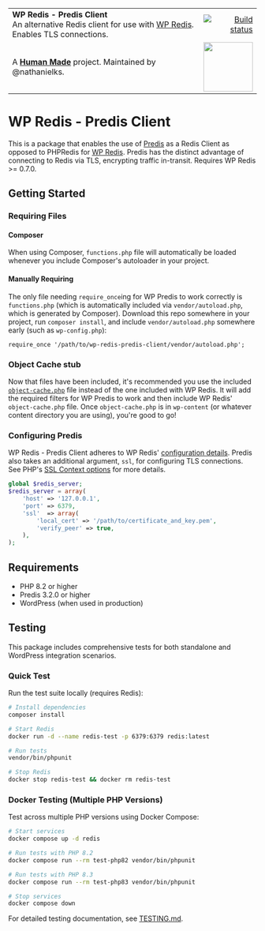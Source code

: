 <table width="100%">
    <tr>
        <td align="left" width="70">
            <strong>WP Redis - Predis Client</strong><br />
            An alternative Redis client for use with <a href="https://github.com/pantheon-systems/wp-redis">WP Redis</a>. Enables TLS connections.
        </td>
        <td align="right" width="20%">
            <a href="https://github.com/humanmade/wp-redis-predis-client/actions/workflows/tests.yml">
                <img src="https://github.com/humanmade/wp-redis-predis-client/actions/workflows/tests.yml/badge.svg" alt="Build status">
            </a>
        </td>
    </tr>
    <tr>
        <td>
            A <strong><a href="https://hmn.md/">Human Made</a></strong> project. Maintained by @nathanielks.
        </td>
        <td align="center">
            <img src="https://hmn.md/content/themes/hmnmd/assets/images/hm-logo.svg" width="100" />
        </td>
    </tr>
</table>

# WP Redis - Predis Client

This is a package that enables the use of [Predis](https://github.com/nrk/predis/) as a Redis Client as opposed to PHPRedis for [WP Redis](https://github.com/pantheon-systems/wp-redis/). Predis has the distinct advantage of connecting to Redis via TLS, encrypting traffic in-transit. Requires WP Redis >= 0.7.0.

## Getting Started

### Requiring Files
#### Composer

When using Composer, `functions.php` file will automatically be loaded whenever you include Composer's autoloader in your project.

#### Manually Requiring

The only file needing `require_once`ing for WP Predis to work correctly is `functions.php` (which is automatically included via `vendor/autoload.php`, which is generated by Composer). Download this repo somewhere in your project, run `composer install`, and include `vendor/autoload.php` somewhere early (such as `wp-config.php`):

```
require_once '/path/to/wp-redis-predis-client/vendor/autoload.php';
```

### Object Cache stub


Now that files have been included, it's recommended you use the included [`object-cache.php`](object-cache.php) file instead of the one included with WP Redis. It will add the required filters for WP Predis to work and then include WP Redis' `object-cache.php` file. Once `object-cache.php` is in `wp-content` (or whatever content directory you are using), you're good to go!

### Configuring Predis

WP Redis - Predis Client adheres to WP Redis' [configuration details](https://github.com/pantheon-systems/wp-redis#installation). Predis also takes an additional argument, `ssl`, for configuring TLS connections. See PHP's [SSL Context options](http://php.net/manual/en/context.ssl.php) for more details.


```php
global $redis_server;
$redis_server = array(
    'host' => '127.0.0.1',
    'port' => 6379,
    'ssl'  => array(
        'local_cert' => '/path/to/certificate_and_key.pem',
        'verify_peer' => true,
    ),
);
```

## Requirements

- PHP 8.2 or higher
- Predis 3.2.0 or higher
- WordPress (when used in production)

## Testing

This package includes comprehensive tests for both standalone and WordPress integration scenarios.

### Quick Test

Run the test suite locally (requires Redis):

```bash
# Install dependencies
composer install

# Start Redis
docker run -d --name redis-test -p 6379:6379 redis:latest

# Run tests
vendor/bin/phpunit

# Stop Redis
docker stop redis-test && docker rm redis-test
```

### Docker Testing (Multiple PHP Versions)

Test across multiple PHP versions using Docker Compose:

```bash
# Start services
docker compose up -d redis

# Run tests with PHP 8.2
docker compose run --rm test-php82 vendor/bin/phpunit

# Run tests with PHP 8.3
docker compose run --rm test-php83 vendor/bin/phpunit

# Stop services
docker compose down
```

For detailed testing documentation, see [TESTING.md](TESTING.md).


